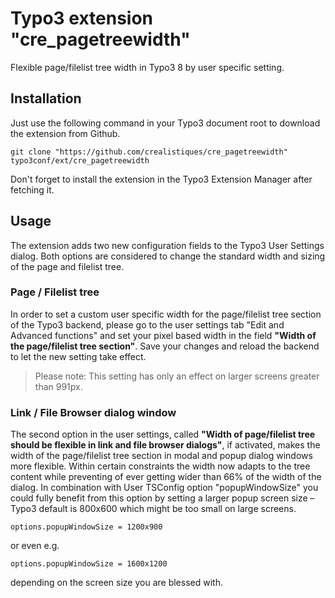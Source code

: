 # Typo3 extension "cre_pagetreewidth"
Flexible page/filelist tree width in Typo3 8 by user specific setting.


## Installation ##

Just use the following command in your Typo3 document root to download the extension from Github. 

```
git clone "https://github.com/crealistiques/cre_pagetreewidth" typo3conf/ext/cre_pagetreewidth
```

Don't forget to install the extension in the Typo3 Extension Manager after fetching it.


## Usage ##

The extension adds two new configuration fields to the Typo3 User Settings dialog. Both options are considered to change the standard width and sizing of the page and filelist tree.  

### Page / Filelist tree ###

In order to set a custom user specific width for the page/filelist tree section of the Typo3 backend, 
please go to the user settings tab "Edit and Advanced functions" and set your pixel based width in the field 
**"Width of the page/filelist tree section"**. Save your changes and reload the backend to let the new setting take effect.

> Please note: This setting has only an effect on larger screens greater than 991px.

### Link / File Browser dialog window ###
The second option in the user settings, called **"Width of page/filelist tree should be flexible in link and file browser dialogs"**, 
if activated, makes the width of the page/filelist tree section in modal and popup dialog windows more flexible. Within certain constraints 
the width now adapts to the tree content while preventing of ever getting wider than 66% of the width of the dialog. In combination with 
User TSConfig option "popupWindowSize" you could fully benefit from this option by setting a larger popup screen size – 
Typo3 default is 800x600 which might be too small on large screens.
 
```
options.popupWindowSize = 1200x900
```
or even e.g.
```
options.popupWindowSize = 1600x1200
```

depending on the screen size you are blessed with.
